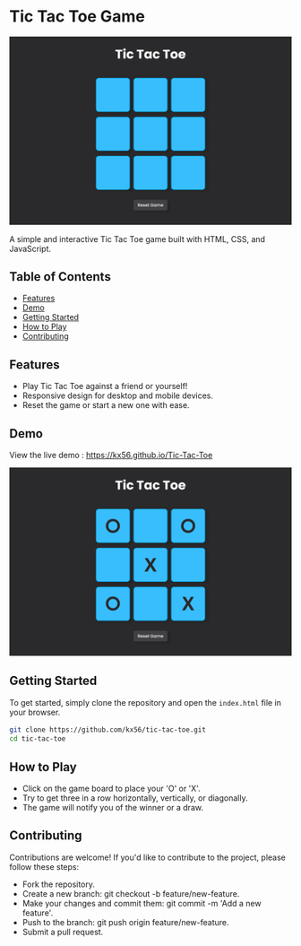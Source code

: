 # Tic Tac Toe Game

![Tic Tac Toe](Tic-Tac-Toe.png)

A simple and interactive Tic Tac Toe game built with HTML, CSS, and JavaScript.

## Table of Contents

- [Features](#features)
- [Demo](#demo)
- [Getting Started](#getting-started)
- [How to Play](#how-to-play)
- [Contributing](#contributing)

## Features

- Play Tic Tac Toe against a friend or yourself!
- Responsive design for desktop and mobile devices.
- Reset the game or start a new one with ease.

## Demo

View the live demo : https://kx56.github.io/Tic-Tac-Toe

![Tic Tac Toe Demo](Tic-Tac-Toe_1.png)


## Getting Started

To get started, simply clone the repository and open the `index.html` file in your browser.

```bash
git clone https://github.com/kx56/tic-tac-toe.git
cd tic-tac-toe
```

## How to Play

- Click on the game board to place your 'O' or 'X'.
- Try to get three in a row horizontally, vertically, or diagonally.
- The game will notify you of the winner or a draw.

## Contributing
Contributions are welcome! If you'd like to contribute to the project, please follow these steps:

- Fork the repository.
- Create a new branch: git checkout -b feature/new-feature.
- Make your changes and commit them: git commit -m 'Add a new feature'.
- Push to the branch: git push origin feature/new-feature.
- Submit a pull request.
